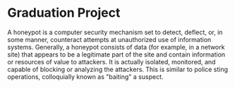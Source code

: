 # Graduation Project
A honeypot is a computer security mechanism set to detect, deflect, or, in some manner, counteract attempts at unauthorized use of information systems. Generally, a honeypot consists of data (for example, in a network site) that appears to be a legitimate part of the site and contain information or resources of value to attackers. It is actually isolated, monitored, and capable of blocking or analyzing the attackers. This is similar to police sting operations, colloquially known as "baiting" a suspect.
